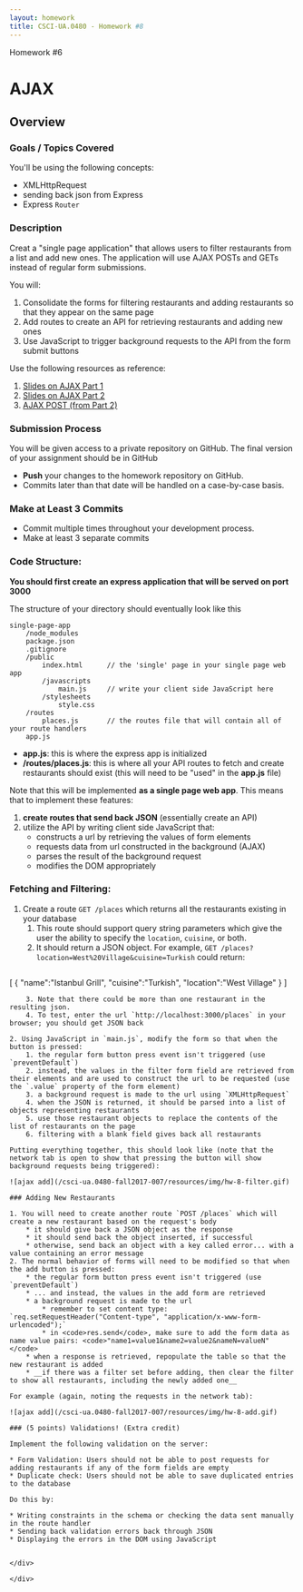 ```yaml
---
layout: homework
title: CSCI-UA.0480 - Homework #8
---
```

<div class="panel panel-default">
  <div class="panel-heading">Homework #6</div>
  <div class="panel-body" markdown="block">

# AJAX

## Overview

### Goals / Topics Covered

You'll be using the following concepts:

* XMLHttpRequest
* sending back json from Express
* Express `Router`

### Description

Creat a "single page application" that allows users to filter restaurants from a list and add new ones. The application will use AJAX POSTs and GETs instead of regular form submissions.

You will:

1. Consolidate the forms for filtering restaurants and adding restaurants so that they appear on the same page
2. Add routes to create an API for retrieving restaurants and adding new ones
3. Use JavaScript to trigger background requests to the API from the form submit buttons

Use the following resources as reference:

1. [Slides on AJAX Part 1](../slides/20/ajax.html)
2. [Slides on AJAX Part 2](../slides/21/ajax-express.html)
3. [AJAX POST (from Part 2)](../slides/21/ajax-express.html#/47)

### Submission Process

You will be given access to a private repository on GitHub.  The final version of your assignment should be in GitHub

* __Push__ your changes to the homework repository on GitHub.
* Commits later than that date will be handled on a case-by-case basis.

### Make at Least 3 Commits

* Commit multiple times throughout your development process.
* Make at least 3 separate commits

### Code Structure:

__You should first create an express application that will be served on port 3000__

The structure of your directory should eventually look like this

```
single-page-app
    /node_modules
    package.json        
    .gitignore
    /public
        index.html      // the 'single' page in your single page web app
        /javascripts
            main.js     // write your client side JavaScript here
        /stylesheets
            style.css   
    /routes
        places.js       // the routes file that will contain all of your route handlers
    app.js
```

* __app.js__:  this is where the express app is initialized
* __/routes/places.js__: this is where all your API routes to fetch and create restaurants should exist (this will need to be "used" in the __app.js__ file)

Note that this will be implemented __as a single page web app__. This means that to implement these features:

1. __create routes that send back JSON__ (essentially create an API)
2. utilize the API by writing client side JavaScript that:
    * constructs a url by retrieving the values of form elements
    * requests data from url constructed in the background (AJAX)
    * parses the result of the background request
    * modifies the DOM appropriately

### Fetching and Filtering:

1. Create a route `GET /places` which returns all the restaurants existing in your database
    1. This route should support query string parameters which give the user the ability to specify the `location`, `cuisine`, or both.
    2. It should return a JSON object. For example, `GET /places?location=West%20Village&cuisine=Turkish`
could return:
        ```
[
  {
    "name":"Istanbul Grill",
    "cuisine":"Turkish",
    "location":"West Village"
  }
]
```
    3. Note that there could be more than one restaurant in the resulting json.
    4. To test, enter the url `http://localhost:3000/places` in your browser; you should get JSON back

2. Using JavaScript in `main.js`, modify the form so that when the button is pressed:
    1. the regular form button press event isn't triggered (use `preventDefault`)
    2. instead, the values in the filter form field are retrieved from their elements and are used to construct the url to be requested (use the `.value` property of the form element)
    3. a background request is made to the url using `XMLHttpRequest`
    4. when the JSON is returned, it should be parsed into a list of objects representing restaurants
    5. use those restaurant objects to replace the contents of the list of restaurants on the page
    6. filtering with a blank field gives back all restaurants

Putting everything together, this should look like (note that the network tab is open to show that pressing the button will show background requests being triggered):

![ajax add](/csci-ua.0480-fall2017-007/resources/img/hw-8-filter.gif)

### Adding New Restaurants

1. You will need to create another route `POST /places` which will create a new restaurant based on the request's body
    * it should give back a JSON object as the response
    * it should send back the object inserted, if successful
    * otherwise, send back an object with a key called error... with a value containing an error message
2. The normal behavior of forms will need to be modified so that when the add button is pressed:
    * the regular form button press event isn't triggered (use `preventDefault`)
    * ... and instead, the values in the add form are retrieved
    * a background request is made to the url
        * remember to set content type: `req.setRequestHeader("Content-type", "application/x-www-form-urlencoded");`
        * in <code>res.send</code>, make sure to add the form data as name value pairs: <code>"name1=value1&name2=value2&nameN=valueN"</code>
    * when a response is retrieved, repopulate the table so that the new restaurant is added
    * __if there was a filter set before adding, then clear the filter to show all restaurants, including the newly added one__

For example (again, noting the requests in the network tab):

![ajax add](/csci-ua.0480-fall2017-007/resources/img/hw-8-add.gif)

### (5 points) Validations! (Extra credit)

Implement the following validation on the server: 

* Form Validation: Users should not be able to post requests for adding restaurants if any of the form fields are empty
* Duplicate check: Users should not be able to save duplicated entries to the database

Do this by:

* Writing constraints in the schema or checking the data sent manually in the route handler
* Sending back validation errors back through JSON 
* Displaying the errors in the DOM using JavaScript


</div>

</div>

